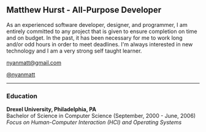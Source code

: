 ## Matthew Hurst - All-Purpose Developer

As an experienced software developer, designer, and programmer, I am entirely committed to any project that is given to ensure completion on time and on budget. In the past, it has been necessary for me to work long and/or odd hours in order to meet deadlines. I'm always interested in new technology and I am a very strong self taught learner. 

[nyanmatt@gmail.com](mailto:nyanmatt@gmail.com)

[@nyanmatt](https://www.twitter.com/nyanmatt)

---

### Education

**Drexel University, Philadelphia, PA**<br>
Bachelor of Science in Computer Science (September, 2000 - June, 2006)<br>
*Focus on Human-Computer Interaction (HCI) and Operating Systems*